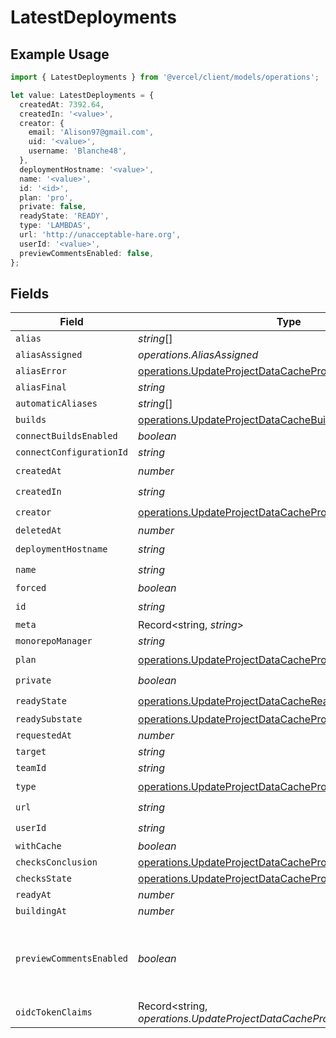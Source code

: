 # LatestDeployments

## Example Usage

```typescript
import { LatestDeployments } from '@vercel/client/models/operations';

let value: LatestDeployments = {
  createdAt: 7392.64,
  createdIn: '<value>',
  creator: {
    email: 'Alison97@gmail.com',
    uid: '<value>',
    username: 'Blanche48',
  },
  deploymentHostname: '<value>',
  name: '<value>',
  id: '<id>',
  plan: 'pro',
  private: false,
  readyState: 'READY',
  type: 'LAMBDAS',
  url: 'http://unacceptable-hare.org',
  userId: '<value>',
  previewCommentsEnabled: false,
};
```

## Fields

| Field                    | Type                                                                                                                                   | Required           | Description                                                    | Example |
| ------------------------ | -------------------------------------------------------------------------------------------------------------------------------------- | ------------------ | -------------------------------------------------------------- | ------- |
| `alias`                  | _string_[]                                                                                                                             | :heavy_minus_sign: | N/A                                                            |         |
| `aliasAssigned`          | _operations.AliasAssigned_                                                                                                             | :heavy_minus_sign: | N/A                                                            |         |
| `aliasError`             | [operations.UpdateProjectDataCacheProjectsAliasError](../../models/operations/updateprojectdatacacheprojectsaliaserror.md)             | :heavy_minus_sign: | N/A                                                            |         |
| `aliasFinal`             | _string_                                                                                                                               | :heavy_minus_sign: | N/A                                                            |         |
| `automaticAliases`       | _string_[]                                                                                                                             | :heavy_minus_sign: | N/A                                                            |         |
| `builds`                 | [operations.UpdateProjectDataCacheBuilds](../../models/operations/updateprojectdatacachebuilds.md)[]                                   | :heavy_minus_sign: | N/A                                                            |         |
| `connectBuildsEnabled`   | _boolean_                                                                                                                              | :heavy_minus_sign: | N/A                                                            |         |
| `connectConfigurationId` | _string_                                                                                                                               | :heavy_minus_sign: | N/A                                                            |         |
| `createdAt`              | _number_                                                                                                                               | :heavy_check_mark: | N/A                                                            |         |
| `createdIn`              | _string_                                                                                                                               | :heavy_check_mark: | N/A                                                            |         |
| `creator`                | [operations.UpdateProjectDataCacheProjectsCreator](../../models/operations/updateprojectdatacacheprojectscreator.md)                   | :heavy_check_mark: | N/A                                                            |         |
| `deletedAt`              | _number_                                                                                                                               | :heavy_minus_sign: | N/A                                                            |         |
| `deploymentHostname`     | _string_                                                                                                                               | :heavy_check_mark: | N/A                                                            |         |
| `name`                   | _string_                                                                                                                               | :heavy_check_mark: | N/A                                                            |         |
| `forced`                 | _boolean_                                                                                                                              | :heavy_minus_sign: | N/A                                                            |         |
| `id`                     | _string_                                                                                                                               | :heavy_check_mark: | N/A                                                            |         |
| `meta`                   | Record<string, _string_>                                                                                                               | :heavy_minus_sign: | N/A                                                            |         |
| `monorepoManager`        | _string_                                                                                                                               | :heavy_minus_sign: | N/A                                                            |         |
| `plan`                   | [operations.UpdateProjectDataCacheProjectsPlan](../../models/operations/updateprojectdatacacheprojectsplan.md)                         | :heavy_check_mark: | N/A                                                            |         |
| `private`                | _boolean_                                                                                                                              | :heavy_check_mark: | N/A                                                            |         |
| `readyState`             | [operations.UpdateProjectDataCacheReadyState](../../models/operations/updateprojectdatacachereadystate.md)                             | :heavy_check_mark: | N/A                                                            |         |
| `readySubstate`          | [operations.UpdateProjectDataCacheProjectsReadySubstate](../../models/operations/updateprojectdatacacheprojectsreadysubstate.md)       | :heavy_minus_sign: | N/A                                                            |         |
| `requestedAt`            | _number_                                                                                                                               | :heavy_minus_sign: | N/A                                                            |         |
| `target`                 | _string_                                                                                                                               | :heavy_minus_sign: | N/A                                                            |         |
| `teamId`                 | _string_                                                                                                                               | :heavy_minus_sign: | N/A                                                            |         |
| `type`                   | [operations.UpdateProjectDataCacheProjectsType](../../models/operations/updateprojectdatacacheprojectstype.md)                         | :heavy_check_mark: | N/A                                                            |         |
| `url`                    | _string_                                                                                                                               | :heavy_check_mark: | N/A                                                            |         |
| `userId`                 | _string_                                                                                                                               | :heavy_check_mark: | N/A                                                            |         |
| `withCache`              | _boolean_                                                                                                                              | :heavy_minus_sign: | N/A                                                            |         |
| `checksConclusion`       | [operations.UpdateProjectDataCacheProjectsChecksConclusion](../../models/operations/updateprojectdatacacheprojectschecksconclusion.md) | :heavy_minus_sign: | N/A                                                            |         |
| `checksState`            | [operations.UpdateProjectDataCacheProjectsChecksState](../../models/operations/updateprojectdatacacheprojectschecksstate.md)           | :heavy_minus_sign: | N/A                                                            |         |
| `readyAt`                | _number_                                                                                                                               | :heavy_minus_sign: | N/A                                                            |         |
| `buildingAt`             | _number_                                                                                                                               | :heavy_minus_sign: | N/A                                                            |         |
| `previewCommentsEnabled` | _boolean_                                                                                                                              | :heavy_minus_sign: | Whether or not preview comments are enabled for the deployment | false   |
| `oidcTokenClaims`        | Record<string, _operations.UpdateProjectDataCacheProjectsOidcTokenClaims_>                                                             | :heavy_minus_sign: | N/A                                                            |         |
